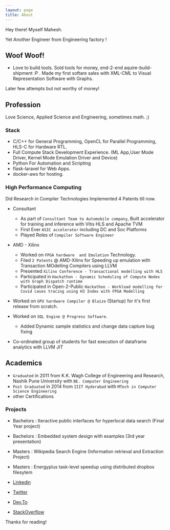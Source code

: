```yaml
---
layout: page
title: About
---
```


<p class="message">
Hey there!  
Myself Mahesh.
</p>
 
<p> Yet Another Engineer from Engineering factory ! </p>


## Woof Woof!
* Love to build tools. Sold tools for money, end-2-end aquire-build-shipment :P .
Made my first softare sales with XML-CML to Visual Representation Software with Graphs.

Later few attempts but not worthy of money!

## Profession
Love Science, Applied Science and Engineering, sometimes math. ;)

### Stack
* C/C++ for General Programming, OpenCL for Parallel Programming, HLS-C for Hardware RTL.
* Full Compute Stack Development Experience. (ML App,User Mode Driver, Kernel Mode Emulation Driver and Device)
* Python For Automation and Scripting
* flask-laravel for Web Apps.
* docker-aws for hosting.
 
### High Performance Computing
Did Research in Compiler Technologies Implemented 4 Patents till now. 
* Consultant
  + As part of `Consultant Team to Automobile company`, Built accelerator for training and inference with Vitis HLS and Apache TVM 
  + First Ever `ASIC accelerator` including DC and Soc Platforms
  + Played Roles of `Compiler Software Engineer`

* AMD - Xilinx
  + Worked on `FPGA hardware  and Emulation` Technology.  
  + Filed `2 Patents` @ AMD-Xilinx for Speeding up emulation with Transaction MOdelling Compilers using LLVM
  + Presented `Xilinx Conference - Transactional modelling with HLS`
  + Participated in `Hackathon - Dynamic Scheduling of Compute Nodes with Graph Dispatch runtime`
  + Participated in Open-2-Public `Hackathon - Workload modelling for Covid cases tracing using H3 Index with FPGA Modelling`

* Worked on `GPU hardware Compiler @ Blaize` (Startup) for it's first release from scratch.
* Worked on `SQL Engine @ Progress Software`.
  + Added Dynamic sample statistics and change data capture bug fixing
* Co-ordinated group of students for fast execution of dataframe analytics with LLVM JIT

## Academics
* `Graduated` in 2011 from K.K. Wagh College of Engineering and Research, Nashik Pune University with `BE. Computer Engineering`
* `Post Graduated` in 2014 from `IIIT Hyderabad` with `MTech in Computer Science Engineering`
* other Certifications

### Projects
* Bachelors : Iteractive public interfaces for hyperlocal data search (Final Year project)
* Bachelors : Embedded system design with examples (3rd year presentation)
* Masters   : Wikipedia Search Engine (Information retrieval and Extraction Project)
* Masters   : Energyplus task-level speedup using distributed dropbox filesytem


* [Linkedin](https://linkedin.com/maheshattarde)
* [Twitter](https://twitter.com/yehhochukahai)
* [Dev.To](https://dev.to/maheshattarde)
* [StackOverflow](https://stackoverflow.com/users/4021785/mahesh-attarde)

Thanks for reading!
